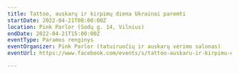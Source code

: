 ```yaml
---
title: Tattoo, auskarų ir kirpimų diena Ukrainai paremti
startDate: 2022-04-21T08:00:00Z
location: Pink Parlor (Sodų g. 14, Vilnius)
endDate: 2022-04-21T15:00:00Z
eventType: Paramos renginys
eventOrganizer: Pink Parlor (tatuiruočių ir auskarų vėrimo salonas)
eventUrl: https://www.facebook.com/events/s/tattoo-auskaru-ir-kirpimu-dien/1033984453882110/

---
```

